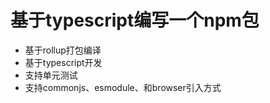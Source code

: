 # 基于typescript编写一个npm包

- 基于rollup打包编译
- 基于typescript开发
- 支持单元测试
- 支持commonjs、esmodule、和browser引入方式
